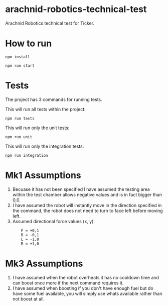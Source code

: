 # arachnid-robotics-technical-test
Arachnid Robotics technical test for Ticker.

# How to run 
```
npm install
```

```
npm run start
```

# Tests
The project has 3 commands for running tests.

This will run all tests within the project:
```
npm run tests 
```

This will run only the unit tests:
```
npm run unit
```

This will run only the integration tests:
```
npm run integration
```

# Mk1 Assumptions

1. Becuase it has not been specified I have assumed the testing area within the test chamber allows negative values and is in fact bigger than 0,0.
2. I have assumed the robot will instantly move in the direction specified in the command, the robot does not need to turn to face left before moving left.
3. Assumed directional force values (x, y):
```
       F = +0,1
       B = -0,1
       L = -1,0
       R = +1,0
```

# Mk3 Assumptions

1. I have assumed when the robot overheats it has no cooldown time and can boost once more if the next command requires it.
2. I have assumed when boosting if you don't have enough fuel but do have some fuel available, you will simply use whats available rather than not boost at all.